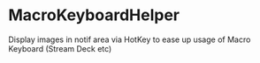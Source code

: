 # MacroKeyboardHelper
Display images in notif area via HotKey to ease up usage of Macro Keyboard (Stream Deck etc)
